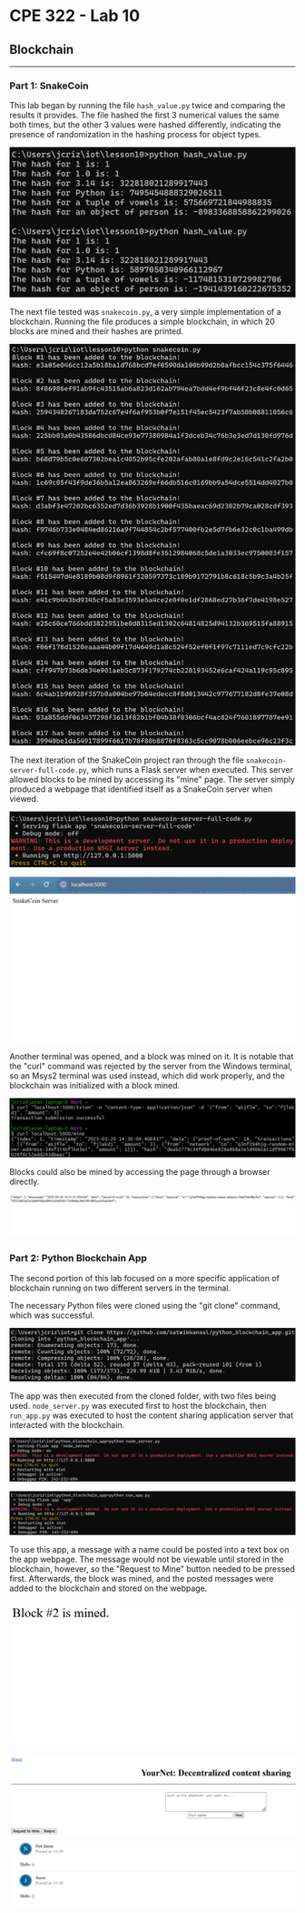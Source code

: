 # CPE 322 - Lab 10 
## Blockchain 
--- 
### Part 1: SnakeCoin 

This lab began by running the file `hash_value.py` twice and comparing the results it provides. The file hashed the first 3 numerical values the same both times, but the other 3 values were hashed differently, indicating the presence of randomization in the hashing process for object types. 

![Hash Comparison](hashvalue.png) 

The next file tested was `snakecoin.py`, a very simple implementation of a blockchain. Running the file produces a simple blockchain, in which 20 blocks are mined and their hashes are printed. 

![SnakeCoin Results](snakecoin.png) 

The next iteration of the SnakeCoin project ran through the file `snakecoin-server-full-code.py`, which runs a Flask server when executed. This server allowed blocks to be mined by accessing its "mine" page. The server simply produced a webpage that identified itself as a SnakeCoin server when viewed. 

![Starting SnakeCoin Server](snakecoin-server.png) 

![SnakeCoin Server Page](serverresult.png) 

Another terminal was opened, and a block was mined on it. It is notable that the "curl" command was rejected by the server from the Windows terminal, so an Msys2 terminal was used instead, which did work properly, and the blockchain was initialized with a block mined. 

![Mining a Block](mine.png) 

Blocks could also be mined by accessing the page through a browser directly. 

![MIning a Block in the Browser](mineresult.png) 

### Part 2: Python Blockchain App 

The second portion of this lab focused on a more specific application of blockchain running on two different servers in the terminal. 

The necessary Python files were cloned using the "git clone" command, which was successful. 

![Cloning the App](cloneapp.png) 

The app was then executed from the cloned folder, with two files being used. `node_server.py` was executed first to host the blockchain, then `run_app.py` was executed to host the content sharing application server that interacted with the blockchain. 

![Running the Node Server](nodeserver.png) 

![Running the App](runapp.png) 

To use this app, a message with a name could be posted into a text box on the app webpage. The message would not be viewable until stored in the blockchain, however, so the "Request to Mine" button needed to be pressed first. Afterwards, the block was mined, and the posted messages were added to the blockchain and stored on the webpage. 

![Mining the Block](requesttomine.png) 

![Viewing the Posts in the Blockchain](appresult.png) 

